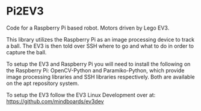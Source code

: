 Pi2EV3
======

Code for a Raspberry Pi based robot. Motors driven by Lego EV3.

This library utilizes the Raspberry Pi as an image processing device to track a ball. The EV3 is then told over SSH where to
go and what to do in order to capture the ball.

To setup the EV3 and Raspberry Pi you will need to install the following on the Raspberry Pi:
OpenCV-Python and Paramiko-Python, which provide image processing libraries and SSH libraries respectively.
Both are available on the apt repository system.

To setup the EV3 follow the EV3 Linux Development over at: 
https://github.com/mindboards/ev3dev
